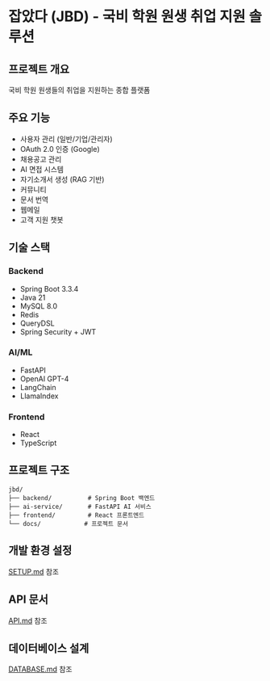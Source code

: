 # 잡았다 (JBD) - 국비 학원 원생 취업 지원 솔루션

## 프로젝트 개요
국비 학원 원생들의 취업을 지원하는 종합 플랫폼

## 주요 기능
- 사용자 관리 (일반/기업/관리자)
- OAuth 2.0 인증 (Google)
- 채용공고 관리
- AI 면접 시스템
- 자기소개서 생성 (RAG 기반)
- 커뮤니티
- 문서 번역
- 웹메일
- 고객 지원 챗봇

## 기술 스택
### Backend
- Spring Boot 3.3.4
- Java 21
- MySQL 8.0
- Redis
- QueryDSL
- Spring Security + JWT

### AI/ML
- FastAPI
- OpenAI GPT-4
- LangChain
- LlamaIndex

### Frontend
- React
- TypeScript

## 프로젝트 구조
```
jbd/
├── backend/          # Spring Boot 백엔드
├── ai-service/       # FastAPI AI 서비스
├── frontend/         # React 프론트엔드
└── docs/            # 프로젝트 문서
```

## 개발 환경 설정
[SETUP.md](./SETUP.md) 참조

## API 문서
[API.md](./API.md) 참조

## 데이터베이스 설계
[DATABASE.md](./DATABASE.md) 참조